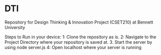 # DTI
Repository for Design Thinking & Innovation Project (CSET210) at Bennett University

Steps to Run in your device:
1: Clone the repository as is.
2: Navigate to the Project Directory where your repository is saved at.
3. Start the server by using node server.js
4: Open localhost where your server is running
